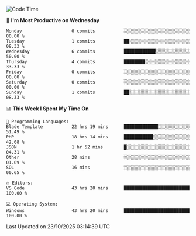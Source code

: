 <!--START_SECTION:waka-->
![Code Time](http://img.shields.io/badge/Code%20Time-6%2C186%20hrs%2055%20mins-blue)

📅 **I'm Most Productive on Wednesday** 

```text
Monday                   0 commits           ░░░░░░░░░░░░░░░░░░░░░░░░░   00.00 % 
Tuesday                  1 commits           ██░░░░░░░░░░░░░░░░░░░░░░░   08.33 % 
Wednesday                6 commits           ████████████░░░░░░░░░░░░░   50.00 % 
Thursday                 4 commits           ████████░░░░░░░░░░░░░░░░░   33.33 % 
Friday                   0 commits           ░░░░░░░░░░░░░░░░░░░░░░░░░   00.00 % 
Saturday                 0 commits           ░░░░░░░░░░░░░░░░░░░░░░░░░   00.00 % 
Sunday                   1 commits           ██░░░░░░░░░░░░░░░░░░░░░░░   08.33 % 
```


📊 **This Week I Spent My Time On** 

```text
💬 Programming Languages: 
Blade Template           22 hrs 19 mins      █████████████░░░░░░░░░░░░   51.49 % 
PHP                      18 hrs 14 mins      ███████████░░░░░░░░░░░░░░   42.08 % 
JSON                     1 hr 52 mins        █░░░░░░░░░░░░░░░░░░░░░░░░   04.31 % 
Other                    28 mins             ░░░░░░░░░░░░░░░░░░░░░░░░░   01.09 % 
SQL                      16 mins             ░░░░░░░░░░░░░░░░░░░░░░░░░   00.65 % 

🔥 Editors: 
VS Code                  43 hrs 20 mins      █████████████████████████   100.00 % 

💻 Operating System: 
Windows                  43 hrs 20 mins      █████████████████████████   100.00 % 
```


 Last Updated on 23/10/2025 03:14:39 UTC
<!--END_SECTION:waka-->
